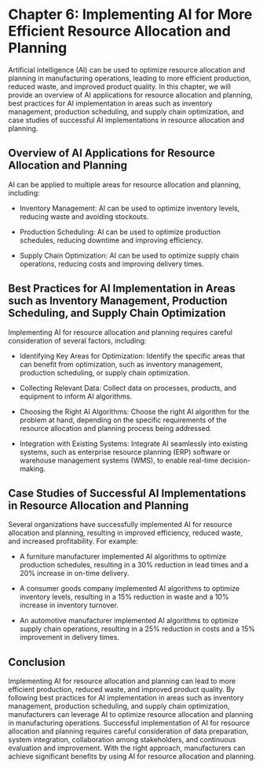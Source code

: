 Chapter 6: Implementing AI for More Efficient Resource Allocation and Planning
==============================================================================

Artificial intelligence (AI) can be used to optimize resource allocation and planning in manufacturing operations, leading to more efficient production, reduced waste, and improved product quality. In this chapter, we will provide an overview of AI applications for resource allocation and planning, best practices for AI implementation in areas such as inventory management, production scheduling, and supply chain optimization, and case studies of successful AI implementations in resource allocation and planning.

Overview of AI Applications for Resource Allocation and Planning
----------------------------------------------------------------

AI can be applied to multiple areas for resource allocation and planning, including:

* Inventory Management: AI can be used to optimize inventory levels, reducing waste and avoiding stockouts.

* Production Scheduling: AI can be used to optimize production schedules, reducing downtime and improving efficiency.

* Supply Chain Optimization: AI can be used to optimize supply chain operations, reducing costs and improving delivery times.

Best Practices for AI Implementation in Areas such as Inventory Management, Production Scheduling, and Supply Chain Optimization
--------------------------------------------------------------------------------------------------------------------------------

Implementing AI for resource allocation and planning requires careful consideration of several factors, including:

* Identifying Key Areas for Optimization: Identify the specific areas that can benefit from optimization, such as inventory management, production scheduling, or supply chain optimization.

* Collecting Relevant Data: Collect data on processes, products, and equipment to inform AI algorithms.

* Choosing the Right AI Algorithms: Choose the right AI algorithm for the problem at hand, depending on the specific requirements of the resource allocation and planning process being addressed.

* Integration with Existing Systems: Integrate AI seamlessly into existing systems, such as enterprise resource planning (ERP) software or warehouse management systems (WMS), to enable real-time decision-making.

Case Studies of Successful AI Implementations in Resource Allocation and Planning
---------------------------------------------------------------------------------

Several organizations have successfully implemented AI for resource allocation and planning, resulting in improved efficiency, reduced waste, and increased profitability. For example:

* A furniture manufacturer implemented AI algorithms to optimize production schedules, resulting in a 30% reduction in lead times and a 20% increase in on-time delivery.

* A consumer goods company implemented AI algorithms to optimize inventory levels, resulting in a 15% reduction in waste and a 10% increase in inventory turnover.

* An automotive manufacturer implemented AI algorithms to optimize supply chain operations, resulting in a 25% reduction in costs and a 15% improvement in delivery times.

Conclusion
----------

Implementing AI for resource allocation and planning can lead to more efficient production, reduced waste, and improved product quality. By following best practices for AI implementation in areas such as inventory management, production scheduling, and supply chain optimization, manufacturers can leverage AI to optimize resource allocation and planning in manufacturing operations. Successful implementation of AI for resource allocation and planning requires careful consideration of data preparation, system integration, collaboration among stakeholders, and continuous evaluation and improvement. With the right approach, manufacturers can achieve significant benefits by using AI for resource allocation and planning.
